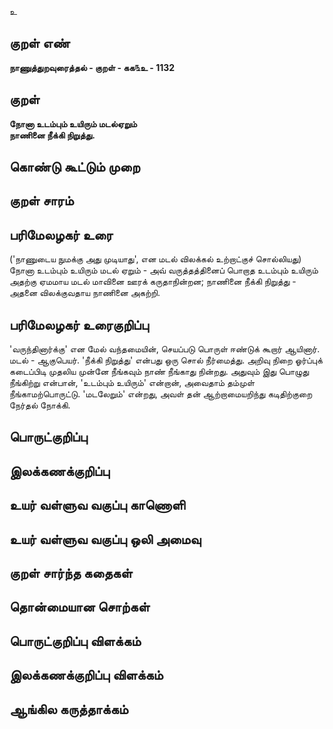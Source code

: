 உ

## குறள் எண் 

**நாணுத்துறவுரைத்தல் - குறள் - கக௩உ - 1132**

## குறள் 

**நோனா உடம்பும் உயிரும் மடல்ஏறும்  
நாணினை நீக்கி நிறுத்து.**

## கொண்டு கூட்டும் முறை


## குறள் சாரம் 


## பரிமேலழகர் உரை

('நாணுடைய நுமக்கு அது முடியாது', என மடல் விலக்கல் உற்றாட்குச் சொல்லியது) நோனா உடம்பும் உயிரும் மடல் ஏறும் - அவ் வருத்தத்தினைப் பொறாத உடம்பும் உயிரும் அதற்கு ஏமமாய மடல் மாவினை ஊரக் கருதாநின்றன; நாணினை நீக்கி நிறுத்து - அதனை விலக்குவதாய நாணினை அகற்றி.

## பரிமேலழகர் உரைகுறிப்பு   

'வருந்தினார்க்கு' என மேல் வந்தமையின், செயப்படு பொருள் ஈண்டுக் கூறார் ஆயினார். மடல் - ஆகுபெயர். 'நீக்கி நிறுத்து' என்பது ஒரு சொல் நீர்மைத்து. அறிவு நிறை ஓர்ப்புக் கடைப்பிடி முதலிய முன்னே நீங்கவும் நாண் நீங்காது நின்றது. அதுவும் இது பொழுது நீங்கிற்று என்பான், 'உடம்பும் உயிரும்' என்றான், அவைதாம் தம்முள் நீங்காமற்பொருட்டு. 'மடலேறும்' என்றது, அவள் தன் ஆற்றாமையறிந்து கடிதிற்குறை நேர்தல் நோக்கி.

## பொருட்குறிப்பு 


## இலக்கணக்குறிப்பு  


## உயர் வள்ளுவ வகுப்பு காணொளி


## உயர் வள்ளுவ வகுப்பு ஒலி அமைவு 

 
## குறள் சார்ந்த கதைகள் 


## தொன்மையான சொற்கள்


## பொருட்குறிப்பு விளக்கம்


## இலக்கணக்குறிப்பு விளக்கம்


## ஆங்கில கருத்தாக்கம் 


